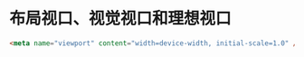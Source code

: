 # 布局视口、视觉视口和理想视口

```html
<meta name="viewport" content="width=device-width, initial-scale=1.0" />
```
